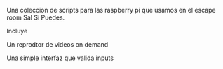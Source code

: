 Una coleccion de scripts para las raspberry pi que usamos en el escape room Sal Si Puedes.

Incluye

Un reprodtor de videos on demand

Una simple interfaz que valida inputs